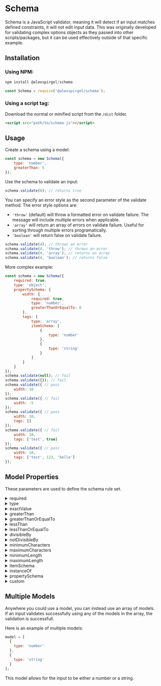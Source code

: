 # Schema

Schema is a JavaScript validator, meaning it will detect if an input matches defined constraints, it will not edit input data. This was originally developed for validating complex options objects as they passed into other scripts/packages, but it can be used effectively outside of that specific example.

## Installation

### Using NPM:

```js
npm install @alexspirgel/schema
```

```js
const Schema = require('@alexspirgel/schema');
```

### Using a script tag:

Download the normal or minified script from the `/dist` folder.

```html
<script src="path/to/schema.js"></script>
```

## Usage

Create a schema using a model:

```js
const schema = new Schema({
    type: 'number',
    greaterThan: 5
});
```

Use the schema to validate an input:

```js
schema.validate(6); // returns true
```

You can specify an error style as the second parameter of the validate method. The error style options are:
* `'throw'` (default) will throw a formatted error on validate failure. The message will include multiple errors when applicable.
* `'array'` will return an array of errors on validate failure. Useful for sorting through multiple errors programatically.
* `'boolean'` will return false on validate failure.

```js
schema.validate(4); // throws an error
schema.validate(4, 'throw'); // throws an error
schema.validate(4, 'array'); // returns an array
schema.validate(4, 'boolean'); // returns false
```

More complex example:
```js
const schema = new Schema({
    required: true,
    type: 'object',
    propertySchema: {
        width: {
            required: true,
            type: 'number',
            greaterThanOrEqualTo: 0
        },
        tags: {
            type: 'array',
            itemSchema: [
                {
                    type: 'number'
                },
                {
                    type: 'string'
                }
            ]
        }
    }
});
schema.validate(null); // fail
schema.validate({}); // fail
schema.validate({ // pass
    width: 10
});
schema.validate({ // fail
    width: -5
});
schema.validate({ // pass
    width: 10,
    tags: []
});
schema.validate({ // fail
    width: 10,
    tags: ['test', true]
});
schema.validate({ // pass
    width: 10,
    tags: ['test', 123, 'hello']
});
```

## Model Properties

These parameters are used to define the schema rule set.

<details>

<summary>required</summary>

This property has no restrictions on what models it can belong to.

Available values: any boolean.

Setting `required` to `true` requires an input not to be `null` or `undefined`.

Setting `required` to `false` or omitting it from the model (equivalent to `undefined`) will not require any input. If an input is `null` or `undefined` all other model properties will be skipped and the input is valid.

```js
model = {
  required: true
};
```

</details>

<details>

<summary>type</summary>

This property has no restrictions on what models it can belong to.

Available values: `boolean`, `number`, `string`, `array`, `object`, `function`.

An input must match the set type.

```js
model = {
  type: 'boolean'
};
```

Notes:
* `NaN` is not a valid `number`.
* `null` is not a valid `object`.
* Arrays are not objects and objects are not arrays.
  * `[]` is not a valid `object`.
  * `{}` is not a valid `array`.

</details>

<details>

<summary>exactValue</summary>

This property is restricted to models with a `type` property of `boolean`, `number`, or `string`.

Available values: any value or array of values.

An input must match the value or one of the values in an array of values.

```js
model = {
  type: 'string',
  exactValue: 'hello world'
};
```

```js
model = {
  type: 'number',
  exactValue: [5, 7, -12]
};
```

</details>

<details>

<summary>greaterThan</summary>

This property is restricted to models with a `type` property of `number`.

Available values: any number.

An input must be greater than the set number.

```js
model = {
  type: 'number',
  greaterThan: 5
};
```

</details>

<details>

<summary>greaterThanOrEqualTo</summary>

This property is restricted to models with a `type` property of `number`.

Available values: any number.

An input must be greater than or equal to the set number.

```js
model = {
  type: 'number',
  greaterThanOrEqualTo: 5
};
```

</details>

<details>

<summary>lessThan</summary>

This property is restricted to models with a `type` property of `number`.

Available values: any number.

An input must be less than the set number.

```js
model = {
  type: 'number',
  lessThan: 5
};
```

</details>

<details>

<summary>lessThanOrEqualTo</summary>

This property is restricted to models with a `type` property of `number`.

Available values: any number.

An input must be less than or equal to the set number.

```js
model = {
  type: 'number',
  lessThanOrEqualTo: 5
};
```

</details>

<details>

<summary>divisibleBy</summary>

This property is restricted to models with a `type` property of `number`.

Available values: any number or array of numbers.

An input must be divisible by the set number or one of the numbers in the array of numbers.

```js
model = {
  type: 'number',
  divisibleBy: 2 // even numbers
};
```

```js
model = {
  type: 'number',
  divisibleBy: [5, 8]
};
```

</details>

<details>

<summary>notDivisibleBy</summary>

This property is restricted to models with a `type` property of `number`.

Available values: any number or array of numbers.

An input must not be divisible by the set number or any of the numbers in the array of numbers.

```js
model = {
  type: 'number',
  notDivisibleBy: 2 // odd numbers
};
```

```js
model = {
  type: 'number',
  notDivisibleBy: [5, 8]
};
```

</details>

<details>

<summary>minimumCharacters</summary>

This property is restricted to models with a `type` property of `string`.

Available values: any number.

An input must have a character count greater than or equal to the set number.

```js
model = {
  type: 'string',
  minimumCharacters: 5
};
```

</details>

<details>

<summary>maximumCharacters</summary>

This property is restricted to models with a `type` property of `string`.

Available values: any number.

An input must have a character count less than or equal to the set number.

```js
model = {
  type: 'string',
  maximumCharacters: 5
};
```

</details>

<details>

<summary>minimumLength</summary>

This property is restricted to models with a `type` property of `array`.

Available values: any number.

An input must have length greater than or equal to the set number.

```js
model = {
  type: 'array',
  minimumLength: 5
};
```

</details>

<details>

<summary>maximumLength</summary>

This property is restricted to models with a `type` property of `array`.

Available values: any number.

An input must have length less than or equal to the set number.

```js
model = {
  type: 'array',
  maximumLength: 5
};
```

</details>

<details>

<summary>itemSchema</summary>

This property is restricted to models with a `type` property of `array`.

Available values: any model.

Each item of the input array must validate using the `itemSchema`.

```js
model = {
  type: 'array',
  itemSchema: {
    type: 'number'
  }
};
```

</details>

<details>

<summary>instanceOf</summary>

This property is restricted to models with a `type` property of `object`.

Available values: any object or array of objects.

An input must be an instance of the object or one of the objects in the array of objects.

```js
model = {
  type: 'object',
  instanceOf: Element
};
```

```js
model = {
  type: 'object',
  instanceOf: [Element, Error]
};
```

</details>

<details>

<summary>propertySchema</summary>

This property is restricted to models with a `type` property of `object`.

Available values: an object containing property and model pairs.

Each property of the input object must validate using the corresponding property model defined in the model.

```js
model = {
  type: 'object',
  propertySchema: {
    property1: {
      type: 'number'
    },
    property2: {
      type: 'string'
    }
  }
};
```

</details>

<details>

<summary>custom</summary>

This property has no restrictions on what models it can belong to.

Available values: any function that returns true on successfull validation or throws a `Schema.ValidationError` on failure.

An input must be validate successfully using the custom validation function.

```js
model = {
  custom: (inputPathManager) => {
    if (inputPathManager.value.includes('hello')) {
      return true;
    }
    else {
      throw new Schema.ValidationError(`Custom validation failed. The input must contain the string 'hello'.`);
    }
  }
};
```

Notes:
* Do not edit the `inputPathManager.data`. If the data is not primitive this will change the input value for the rest of the validation. This will be fixed in a future update.

</details>

## Multiple Models

Anywhere you could use a model, you can instead use an array of models. If an input validates successfully using any of the models in the array, the validation is successfull.

Here is an example of multiple models:

```js
model = [
  {
    type: 'number'
  },
  {
    type: 'string'
  }
];
```

This model allows for the input to be either a number or a string.